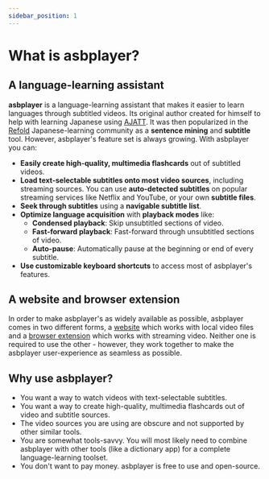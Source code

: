 ```yaml
---
sidebar_position: 1
---
```


# What is asbplayer?

## A language-learning assistant

**asbplayer** is a language-learning assistant that makes it easier to learn languages through subtitled videos. Its original author created for himself to help with learning Japanese using [AJATT](https://tatsumoto-ren.github.io/blog/whats-ajatt.html). It was then popularized in the [Refold](https://refold.la/) Japanese-learning community as a **sentence mining** and **subtitle** tool. However, asbplayer's feature set is always growing. With asbplayer you can:

- **Easily create high-quality, multimedia flashcards** out of subtitled videos.
- **Load text-selectable subtitles onto most video sources**, including streaming sources. You can use **auto-detected subtitles** on popular streaming services like Netflix and YouTube, or your own **subtitle files**.
- **Seek through subtitles** using a **navigable subtitle list**.
- **Optimize language acquisition** with **playback modes** like:
  - **Condensed playback**: Skip unsubtitled sections of video.
  - **Fast-forward playback**: Fast-forward through unsubtitled sections of video.
  - **Auto-pause**: Automatically pause at the beginning or end of every subtitle.
- **Use customizable keyboard shortcuts** to access most of asbplayer's features.

## A website and browser extension

In order to make asbplayer's as widely available as possible, asbplayer comes in two different forms, a [website](https://killergerbah.github.io/asbplayer) which works with local video files and a [browser extension](https://chromewebstore.google.com/detail/asbplayer-language-learni/hkledmpjpaehamkiehglnbelcpdflcab) which works with streaming video. Neither one is required to use the other - however, they work together to make the asbplayer user-experience as seamless as possible.

## Why use asbplayer?

- You want a way to watch videos with text-selectable subtitles.
- You want a way to create high-quality, multimedia flashcards out of video and subtitle sources.
- The video sources you are using are obscure and not supported by other similar tools.
- You are somewhat tools-savvy. You will most likely need to combine asbplayer with other tools (like a dictionary app) for a complete language-learning toolset.
- You don't want to pay money. asbplayer is free to use and open-source.
